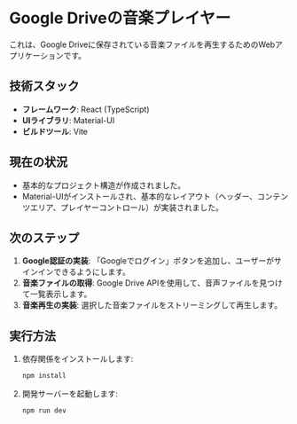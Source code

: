 # Google Driveの音楽プレイヤー

これは、Google Driveに保存されている音楽ファイルを再生するためのWebアプリケーションです。

## 技術スタック

- **フレームワーク**: React (TypeScript)
- **UIライブラリ**: Material-UI
- **ビルドツール**: Vite

## 現在の状況

- 基本的なプロジェクト構造が作成されました。
- Material-UIがインストールされ、基本的なレイアウト（ヘッダー、コンテンツエリア、プレイヤーコントロール）が実装されました。

## 次のステップ

1.  **Google認証の実装**: 「Googleでログイン」ボタンを追加し、ユーザーがサインインできるようにします。
2.  **音楽ファイルの取得**: Google Drive APIを使用して、音声ファイルを見つけて一覧表示します。
3.  **音楽再生の実装**: 選択した音楽ファイルをストリーミングして再生します。

## 実行方法

1. 依存関係をインストールします:
   ```bash
   npm install
   ```
2. 開発サーバーを起動します:
   ```bash
   npm run dev
   ```